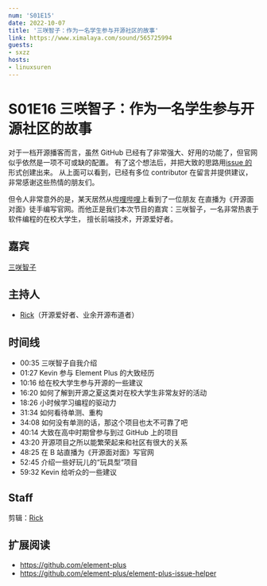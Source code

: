 ```yaml
---
num: 'S01E15'
date: 2022-10-07
title: '三咲智子：作为一名学生参与开源社区的故事'
link: https://www.ximalaya.com/sound/565725994
guests:
- sxzz
hosts:
- linuxsuren
---
```


# S01E16 三咲智子：作为一名学生参与开源社区的故事

对于一档开源播客而言，虽然 GitHub 已经有了非常强大、好用的功能了，但官网似乎依然是一项不可或缺的配置。
有了这个想法后，并把大致的思路用[issue 的](https://github.com/opensource-f2f/episode/issues/32)形式创建出来。
从上面可以看到，已经有多位 contributor 在留言并提供建议，非常感谢这些热情的朋友们。

但令人非常意外的是，某天居然从[哔哩哔哩](https://www.bilibili.com/video/BV1hG4y1674z/)上看到了一位朋友
在直播为《开源面对面》徒手编写官网。而他正是我们本次节目的嘉宾：三咲智子，一名非常热衷于软件编程的在校大学生，
擅长前端技术，开源爱好者。

## 嘉宾

[三咲智子](https://github.com/sxzz)

## 主持人

* [Rick](https://github.com/linuxsuren)（开源爱好者、业余开源布道者）

## 时间线

* 00:35 三咲智子自我介绍
* 01:27 Kevin 参与 Element Plus 的大致经历
* 10:16 给在校大学生参与开源的一些建议
* 16:20 如何了解到开源之夏这类对在校大学生非常友好的活动
* 18:26 小时候学习编程的驱动力
* 31:34 如何看待单测、重构
* 34:08 如何没有单测的话，那这个项目也太不可靠了吧
* 40:14 大致在高中时期曾参与到过 GitHub 上的项目
* 43:20 开源项目之所以能繁荣起来和社区有很大的关系
* 48:25 在 B 站直播为《开源面对面》写官网
* 52:45 介绍一些好玩儿的“玩具型”项目
* 59:32 Kevin 给听众的一些建议

## Staff

剪辑：[Rick](https://github.com/linuxsuren)

## 扩展阅读

- https://github.com/element-plus
- https://github.com/element-plus/element-plus-issue-helper
